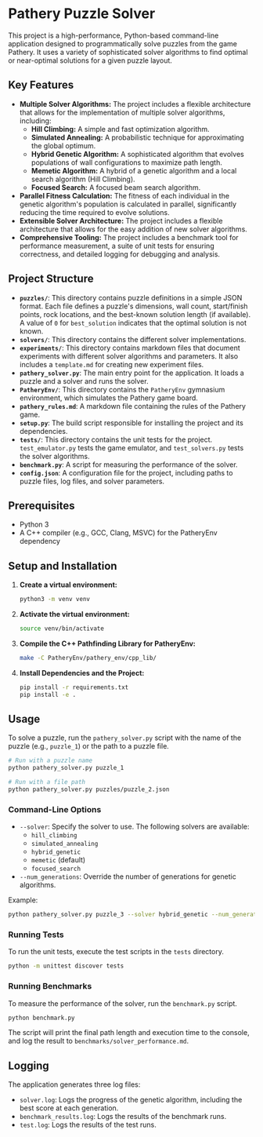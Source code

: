 # Pathery Puzzle Solver

This project is a high-performance, Python-based command-line application designed to programmatically solve puzzles from the game Pathery. It uses a variety of sophisticated solver algorithms to find optimal or near-optimal solutions for a given puzzle layout.

## Key Features

*   **Multiple Solver Algorithms:** The project includes a flexible architecture that allows for the implementation of multiple solver algorithms, including:
    *   **Hill Climbing:** A simple and fast optimization algorithm.
    *   **Simulated Annealing:** A probabilistic technique for approximating the global optimum.
    *   **Hybrid Genetic Algorithm:** A sophisticated algorithm that evolves populations of wall configurations to maximize path length.
    *   **Memetic Algorithm:** A hybrid of a genetic algorithm and a local search algorithm (Hill Climbing).
    *   **Focused Search:** A focused beam search algorithm.
*   **Parallel Fitness Calculation:** The fitness of each individual in the genetic algorithm's population is calculated in parallel, significantly reducing the time required to evolve solutions.
*   **Extensible Solver Architecture:** The project includes a flexible architecture that allows for the easy addition of new solver algorithms.
*   **Comprehensive Tooling:** The project includes a benchmark tool for performance measurement, a suite of unit tests for ensuring correctness, and detailed logging for debugging and analysis.

## Project Structure

*   **`puzzles/`**: This directory contains puzzle definitions in a simple JSON format. Each file defines a puzzle's dimensions, wall count, start/finish points, rock locations, and the best-known solution length (if available). A value of `0` for `best_solution` indicates that the optimal solution is not known.
*   **`solvers/`**: This directory contains the different solver implementations.
*   **`experiments/`**: This directory contains markdown files that document experiments with different solver algorithms and parameters. It also includes a `template.md` for creating new experiment files.
*   **`pathery_solver.py`**: The main entry point for the application. It loads a puzzle and a solver and runs the solver.
*   **`PatheryEnv/`**: This directory contains the `PatheryEnv` gymnasium environment, which simulates the Pathery game board.
*   **`pathery_rules.md`**: A markdown file containing the rules of the Pathery game.
*   **`setup.py`**: The build script responsible for installing the project and its dependencies.
*   **`tests/`**: This directory contains the unit tests for the project. `test_emulator.py` tests the game emulator, and `test_solvers.py` tests the solver algorithms.
*   **`benchmark.py`**: A script for measuring the performance of the solver.
*   **`config.json`**: A configuration file for the project, including paths to puzzle files, log files, and solver parameters.

## Prerequisites

*   Python 3
*   A C++ compiler (e.g., GCC, Clang, MSVC) for the PatheryEnv dependency

## Setup and Installation

1.  **Create a virtual environment:**
    ```bash
    python3 -m venv venv
    ```
2.  **Activate the virtual environment:**
    ```bash
    source venv/bin/activate
    ```
3.  **Compile the C++ Pathfinding Library for PatheryEnv:**
    ```bash
    make -C PatheryEnv/pathery_env/cpp_lib/
    ```
4.  **Install Dependencies and the Project:**
    ```bash
    pip install -r requirements.txt
    pip install -e .
    ```

## Usage

To solve a puzzle, run the `pathery_solver.py` script with the name of the puzzle (e.g., `puzzle_1`) or the path to a puzzle file.

```bash
# Run with a puzzle name
python pathery_solver.py puzzle_1

# Run with a file path
python pathery_solver.py puzzles/puzzle_2.json
```

### Command-Line Options

*   `--solver`: Specify the solver to use. The following solvers are available:
    *   `hill_climbing`
    *   `simulated_annealing`
    *   `hybrid_genetic`
    *   `memetic` (default)
    *   `focused_search`
*   `--num_generations`: Override the number of generations for genetic algorithms.

Example:
```bash
python pathery_solver.py puzzle_3 --solver hybrid_genetic --num_generations 500
```

### Running Tests

To run the unit tests, execute the test scripts in the `tests` directory.

```bash
python -m unittest discover tests
```

### Running Benchmarks

To measure the performance of the solver, run the `benchmark.py` script.

```bash
python benchmark.py
```
The script will print the final path length and execution time to the console, and log the result to `benchmarks/solver_performance.md`.

## Logging

The application generates three log files:
*   `solver.log`: Logs the progress of the genetic algorithm, including the best score at each generation.
*   `benchmark_results.log`: Logs the results of the benchmark runs.
*   `test.log`: Logs the results of the test runs.
